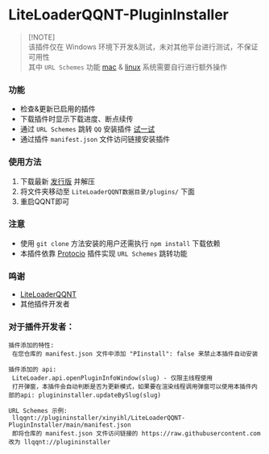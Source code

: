 # LiteLoaderQQNT-PluginInstaller

> [!NOTE]\
> 该插件仅在 Windows 环境下开发&测试，未对其他平台进行测试，不保证可用性 \
> 其中 `URL Schemes` 功能 [mac](https://developer.apple.com/library/archive/documentation/General/Reference/InfoPlistKeyReference/Articles/CoreFoundationKeys.html#//apple_ref/doc/uid/TP40009249-102207-TPXREF115) & [linux](https://askubuntu.com/questions/514125/url-protocol-handlers-in-basic-ubuntu-desktop) 系统需要自行进行额外操作

### 功能
- 检查&更新已启用的插件
- 下载插件时显示下载进度、断点续传
- 通过 `URL Schemes` 跳转 `QQ` 安装插件 [试一试](https://xinyihl.github.io/LiteLoaderQQNT-PluginInstaller/)
- 通过插件 `manifest.json` 文件访问链接安装插件

### 使用方法
1. 下载最新 [发行版](https://github.com/xinyihl/LiteLoaderQQNT-PluginInstaller/releases) 并解压
2. 将文件夹移动至 `LiteLoaderQQNT数据目录/plugins/` 下面
3. 重启QQNT即可

### 注意
- 使用 `git clone` 方法安装的用户还需执行 `npm install` 下载依赖
- 本插件依靠 [Protocio](https://github.com/PRO-2684/protocio) 插件实现 `URL Schemes` 跳转功能

### 鸣谢
- [LiteLoaderQQNT](https://github.com/LiteLoaderQQNT/LiteLoaderQQNT) 
- 其他插件开发者

### 对于插件开发者：   
```
插件添加的特性:
 在您仓库的 manifest.json 文件中添加 "PIinstall": false 来禁止本插件自动安装

插件添加的 api:
 LiteLoader.api.openPluginInfoWindow(slug) - 仅限主线程使用
 打开弹窗，本插件会自动判断是否为更新模式，如果要在渲染线程调用弹窗可以使用本插件内部的api: plugininstaller.updateBySlug(slug)

URL Schemes 示例:
 llqqnt://plugininstaller/xinyihl/LiteLoaderQQNT-PluginInstaller/main/manifest.json
 即将仓库的 manifest.json 文件访问链接的 https://raw.githubusercontent.com 改为 llqqnt://plugininstaller
```
